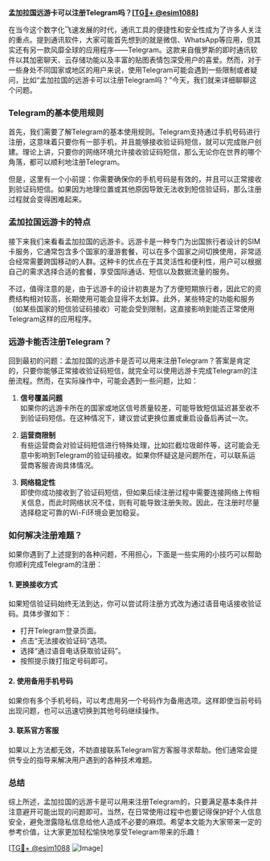 **孟加拉国远游卡可以注册Telegram吗？[[TG💪+ @esim1088](https://t.me/s/esim1088)]**

在当今这个数字化飞速发展的时代，通讯工具的便捷性和安全性成为了许多人关注的重点。提到通讯软件，大家可能首先想到的就是微信、WhatsApp等应用，但其实还有另一款风靡全球的应用程序——Telegram。这款来自俄罗斯的即时通讯软件以其加密聊天、云存储功能以及丰富的贴图表情包深受用户的喜爱。然而，对于一些身处不同国家或地区的用户来说，使用Telegram可能会遇到一些限制或者疑问，比如“孟加拉国的远游卡可以注册Telegram吗？”今天，我们就来详细聊聊这个问题。

### Telegram的基本使用规则

首先，我们需要了解Telegram的基本使用规则。Telegram支持通过手机号码进行注册，这意味着只要你有一部手机，并且能够接收验证码短信，就可以完成账户创建。理论上讲，只要你的网络环境允许接收验证码短信，那么无论你在世界的哪个角落，都可以顺利地注册Telegram。

但是，这里有一个小前提：你需要确保你的手机号码是有效的，并且可以正常接收到验证码短信。如果因为地理位置或其他原因导致无法收到短信验证码，那么注册过程就会变得困难起来。

### 孟加拉国远游卡的特点

接下来我们来看看孟加拉国的远游卡。远游卡是一种专门为出国旅行者设计的SIM卡服务，它通常包含多个国家的漫游套餐，可以在多个国家之间切换使用，非常适合经常需要跨国移动的人群。这种卡的优点在于其灵活性和便利性，用户可以根据自己的需求选择合适的套餐，享受国际通话、短信以及数据流量的服务。

不过，值得注意的是，由于远游卡的设计初衷是为了方便短期旅行者，因此它的资费结构相对较高，长期使用可能会显得不太划算。此外，某些特定的功能和服务（如某些国家的短信验证码接收）可能会受到限制，这直接影响到能否正常使用Telegram这样的应用程序。

### 远游卡能否注册Telegram？

回到最初的问题：孟加拉国的远游卡是否可以用来注册Telegram？答案是肯定的，只要你能够正常接收验证码短信，就完全可以使用远游卡完成Telegram的注册流程。然而，在实际操作中，可能会遇到一些问题，比如：

1. **信号覆盖问题**  
   如果你的远游卡所在的国家或地区信号质量较差，可能导致短信延迟甚至收不到验证码短信。在这种情况下，建议尝试更换位置或重启设备后再试一次。

2. **运营商限制**  
   有些运营商会对验证码短信进行特殊处理，比如拦截垃圾邮件等，这可能会无意中影响到Telegram的验证码接收。如果你怀疑这是问题所在，可以联系运营商客服咨询具体情况。

3. **网络稳定性**  
   即使你成功接收到了验证码短信，但如果后续注册过程中需要连接网络上传相关信息，而此时网络状况不佳，则有可能导致注册失败。因此，在注册时尽量选择稳定可靠的Wi-Fi环境会更加稳妥。

### 如何解决注册难题？

如果你遇到了上述提到的各种问题，不用担心，下面是一些实用的小技巧可以帮助你顺利完成Telegram的注册：

#### 1. 更换接收方式
如果短信验证码始终无法到达，你可以尝试将注册方式改为通过语音电话接收验证码。具体步骤如下：
- 打开Telegram登录页面。
- 点击“无法接收验证码”选项。
- 选择“通过语音电话获取验证码”。
- 按照提示拨打指定号码即可。

#### 2. 使用备用手机号码
如果你有多个手机号码，可以考虑用另一个号码作为备用选项。这样即使当前号码出现问题，也可以迅速切换到其他号码继续操作。

#### 3. 联系官方客服
如果以上方法都无效，不妨直接联系Telegram官方客服寻求帮助。他们通常会提供专业的指导来解决用户遇到的各种技术难题。

### 总结

综上所述，孟加拉国的远游卡是可以用来注册Telegram的，只要满足基本条件并注意避开可能出现的问题即可。当然，在日常使用过程中也要记得保护好个人信息安全，避免泄露隐私信息给他人造成不必要的麻烦。希望本文能为大家带来一定的参考价值，让大家更加轻松愉快地享受Telegram带来的乐趣！

[[TG💪+ @esim1088](https://t.me/s/esim1088) ![Image](https://i.postimg.cc/4NQfJmqS/Snipaste-2025-05-13-00-14-12.png)]